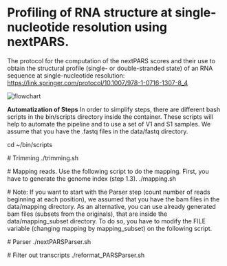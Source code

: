 # Profiling of RNA structure at single-nucleotide resolution using nextPARS.

The protocol for the computation of the nextPARS scores and their use to obtain the structural profile (single- or double-stranded state) of an RNA sequence at single-nucleotide resolution: https://link.springer.com/protocol/10.1007/978-1-0716-1307-8_4



![flowchart](https://user-images.githubusercontent.com/1820116/117805643-7f269300-b259-11eb-8345-994e177b91da.png)



**Automatization of Steps**
In order to simplify steps, there are different bash scripts in the bin/scripts directory inside the container. These scripts will help to automate the pipeline and to use a set of V1 and S1 samples. We assume that you have the .fastq files in the data/fastq directory.

cd ~/bin/scripts

\# Trimming
./trimming.sh

\#  Mapping reads. Use the following script to do the mapping. First, you have to generate the genome index (step 1.3).
./mapping.sh

\#  Note: If you want to start with the Parser step (count number of reads beginning at each position), we assumed that you have the bam files in the data/mapping directory. As an alternative, you can use already generated bam files (subsets from the originals), that are inside the data/mapping_subset directory. To do so, you have to modify the FILE variable (changing mapping by mapping_subset) on the following script.

\#  Parser
./nextPARSParser.sh

\#  Filter out transcripts
./reformat_PARSParser.sh
